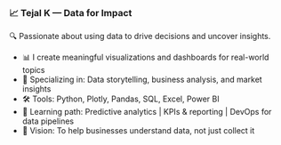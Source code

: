 ### 📈 Tejal K — Data for Impact

🔍 Passionate about using data to drive decisions and uncover insights.

- 📊 I create meaningful visualizations and dashboards for real-world topics
- 🧠 Specializing in: Data storytelling, business analysis, and market insights
- 🛠️ Tools: Python, Plotly, Pandas, SQL, Excel, Power BI
- 🌱 Learning path: Predictive analytics | KPIs & reporting | DevOps for data pipelines
- 🧭 Vision: To help businesses understand data, not just collect it


<!---
TejalK-Hub/TejalK-Hub is a ✨ special ✨ repository because its `README.md` (this file) appears on your GitHub profile.
You can click the Preview link to take a look at your changes.
--->
